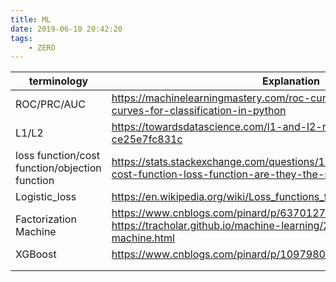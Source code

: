 ```yaml
---
title: ML
date: 2019-06-10 20:42:20
tags:
	- ZERO
---
```


| terminology                                    | Explanation                                                  |
| ---------------------------------------------- | ------------------------------------------------------------ |
| ROC/PRC/AUC                                    | https://machinelearningmastery.com/roc-curves-and-precision-recall-curves-for-classification-in-python |
| L1/L2                                          | https://towardsdatascience.com/l1-and-l2-regularization-methods-ce25e7fc831c |
| loss function/cost function/objection function | https://stats.stackexchange.com/questions/179026/objective-function-cost-function-loss-function-are-they-the-same-thing |
| Logistic_loss                                  | https://en.wikipedia.org/wiki/Loss_functions_for_classification#Logistic_loss |
| Factorization Machine                          | https://www.cnblogs.com/pinard/p/6370127.html<br />https://tracholar.github.io/machine-learning/2017/03/10/factorization-machine.html |
| XGBoost                                        | https://www.cnblogs.com/pinard/p/10979808.html               |
|                                                |                                                              |
|                                                |                                                              |

